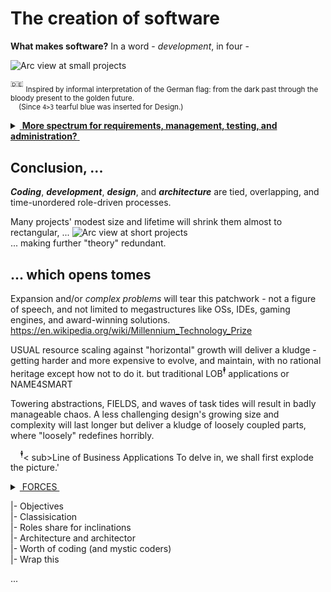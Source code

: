 # The creation of software

**What makes software?** In a word - _development_, in four - 

<picture>
  <img alt="Arc view at small projects" src="https://github.com/Kyriosity/read-write/blob/main/README+/pencraft/README+/_rsc/_img/darkCode2arcGold.jpg">
</picture>

<sup>:de:</sup> <sub>Inspired by informal interpretation of the German flag: from the dark past through the bloody present to the golden future.\
&nbsp;&nbsp;&nbsp;&nbsp;(Since `4>3` tearful blue was inserted for Design.)</sub>

<details>
<summary><ins>&nbsp;<b>More spectrum for requirements, management, testing, and administration?</b>&nbsp;</ins></summary>  
&nbsp;
  
These are **external** - optional and not, minor to strong, constructive and devastating (also neutral) - forces, factors, and drives. 

Which, culturally speaking, mix, tint, blur, or shade (if not wash off) the four paints. 

Initiative and funding render the canvas. Math/logic and artistic skills, domain expertise, and creativity prop the picture.

</details>

## Conclusion, ...

**_Coding_**, **_development_**, **_design_**, and **_architecture_** are tied, overlapping, and time-unordered role-driven processes.

Many projects' modest size and lifetime will shrink them almost to rectangular, ...
<picture>
  <img alt="Arc view at short projects" src="https://github.com/Kyriosity/read-write/blob/main/README+/pencraft/README+/_rsc/_img/C-D-D-A_midiPrj.jpg">
</picture>\
... making further "theory" redundant.

## ...  which opens tomes

Expansion and/or _complex problems_ will tear this patchwork - not a figure of speech, and not limited to megastructures like OSs, IDEs, gaming engines, and award-winning solutions. https://en.wikipedia.org/wiki/Millennium_Technology_Prize

USUAL resource scaling against "horizontal" growth will deliver a kludge - getting harder and more expensive to evolve, and maintain, with no rational heritage except how not to do it.
but traditional LOB<sup>🕴️</sup> applications or NAME4SMART

Towering abstractions, FIELDS, and waves of task tides will result in badly manageable chaos. 
A less challenging design's growing size and complexity will last longer but deliver a kludge of loosely coupled parts, where "loosely" redefines horribly.

&nbsp;&nbsp;&nbsp;&nbsp;<sup>🕴</sup>< sub>Line of Business Applications</sub>
To delve in, we shall first explode the picture.'

<details>
  <summary><ins>&nbsp;FORCES&nbsp;</ins></summary
  
    EFFERENT (CentriFugal)
              Sep of Converns(Roles)
        HOLDING:
            Commu
           Continuity

IMPEDANCE: DESIGN vs. REALIZATION

Ill commu: under value of code vs design
  
</details>

|- Objectives\
|- Classisication\
|- Roles share for inclinations\
|- Architecture and architector\
|- Worth of coding (and mystic coders)\
|- Wrap this

...
